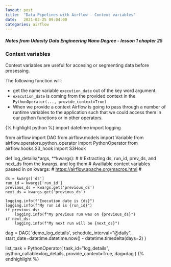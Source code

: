 ```yaml
---
layout: post
title:  "Data Pipelines with Airflow - Context variables"
date:   2021-03-25 09:04:00
categories: airflow
---
```


##### Notes from Udacity Data Engineering Nano Degree - lesson 1 chapter 25

### Context variables 
Context variables are useful for accesing or segmenting data before prosessing.

The following function will:
- get the name variable `execution_date` out of the key word argument.
- `execution_date` is coming from the provided context in the `PythonOperator(..., provide_context=True)`
- When we provide a context Airflow is going to pass through a number of runtime variables to the application such that we could access them in our python functions or in other operators. 

{% highlight python %}
import datetime
import logging

from airflow import DAG
from airflow.models import Variable
from airflow.operators.python_operator import PythonOperator
from airflow.hooks.S3_hook import S3Hook


def log_details(*args, **kwargs):
    #
    # Extracting ds, run_id, prev_ds, and next_ds from the kwargs, and log them
    # Availiable context variables passed in on kwargs:
    # https://airflow.apache.org/macros.html
    #

    ds = kwargs['ds']
    run_id = kwargs['run_id']
    previous_ds = kwargs.get('previous_ds')
    next_ds = kwargs.get('previous_ds')

    logging.info(f"Execution date is {ds}")
    logging.info(f"My run id is {run_id}")
    if previous_ds:
        logging.info(f"My previous run was on {previous_ds}")
    if next_ds:
        logging.info(f"My next run will be {next_ds}")

dag = DAG(
    'demo_log_details',
    schedule_interval="@daily",
    start_date=datetime.datetime.now() - datetime.timedelta(days=2)
)

list_task = PythonOperator(
    task_id="log_details",
    python_callable=log_details,
    provide_context=True,
    dag=dag
)
{% endhighlight %}